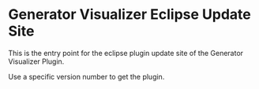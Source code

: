 Generator Visualizer Eclipse Update Site
========================================

This is the entry point for the eclipse plugin update site of the Generator Visualizer Plugin.

Use a specific version number to get the plugin.
